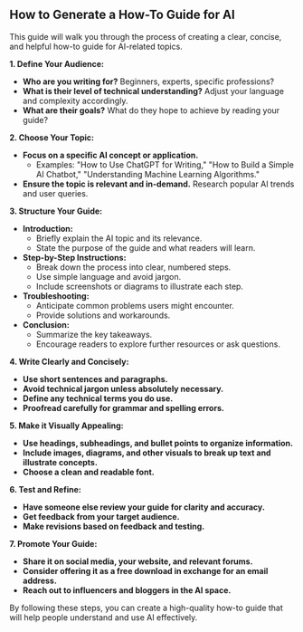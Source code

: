 

## How to Generate a How-To Guide for AI

This guide will walk you through the process of creating a clear, concise, and helpful how-to guide for AI-related topics. 

**1. Define Your Audience:**

* **Who are you writing for?** Beginners, experts, specific professions? 
* **What is their level of technical understanding?**  Adjust your language and complexity accordingly.
* **What are their goals?** What do they hope to achieve by reading your guide?

**2. Choose Your Topic:**

* **Focus on a specific AI concept or application.** 
    * Examples: "How to Use ChatGPT for Writing," "How to Build a Simple AI Chatbot," "Understanding Machine Learning Algorithms."
* **Ensure the topic is relevant and in-demand.** Research popular AI trends and user queries.

**3. Structure Your Guide:**

* **Introduction:**
    * Briefly explain the AI topic and its relevance.
    * State the purpose of the guide and what readers will learn.
* **Step-by-Step Instructions:**
    * Break down the process into clear, numbered steps.
    * Use simple language and avoid jargon.
    * Include screenshots or diagrams to illustrate each step.
* **Troubleshooting:**
    * Anticipate common problems users might encounter.
    * Provide solutions and workarounds.
* **Conclusion:**
    * Summarize the key takeaways.
    * Encourage readers to explore further resources or ask questions.

**4. Write Clearly and Concisely:**

* **Use short sentences and paragraphs.**
* **Avoid technical jargon unless absolutely necessary.**
* **Define any technical terms you do use.**
* **Proofread carefully for grammar and spelling errors.**

**5. Make it Visually Appealing:**

* **Use headings, subheadings, and bullet points to organize information.**
* **Include images, diagrams, and other visuals to break up text and illustrate concepts.**
* **Choose a clean and readable font.**

**6. Test and Refine:**

* **Have someone else review your guide for clarity and accuracy.**
* **Get feedback from your target audience.**
* **Make revisions based on feedback and testing.**

**7. Promote Your Guide:**

* **Share it on social media, your website, and relevant forums.**
* **Consider offering it as a free download in exchange for an email address.**
* **Reach out to influencers and bloggers in the AI space.**


By following these steps, you can create a high-quality how-to guide that will help people understand and use AI effectively. 
